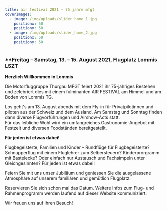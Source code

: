 ```yaml
---
title: air festival 2021 – 75 jahre mfgt
coverImages:
  - image: /img/uploads/slider_home_1.jpg
    positionx: 50
    positiony: 50
  - image: /img/uploads/slider_home_2.jpg
    positionx: 50
    positiony: 50
---
```

### **Freitag – Samstag, 13. – 15. August 2021, Flugplatz Lommis LSZT

**Herzlich Willkommen in Lommis**

Die Motorfluggruppe Thurgau MFGT feiert 2021 ihr 75-jähriges Bestehen und zelebriert dies mit einem fulminanten AIR FESTIVAL am Himmel und am Boden von Lommis TG.

Los geht's am 13. August abends mit dem Fly-in für Privatpilotinnen und -piloten aus der Schweiz und dem Ausland. Am Samstag und Sonntag finden dann diverse Flugvorführungen und Airshow-Acts statt. \
Für das leibliche Wohl wird ein umfangreiches Gastronomie-Angebot mit Festzelt und diversen Foodständen bereitgestellt.

**Für jeden ist etwas dabei!**

Flugbegeisterte, Familien und Kinder –  Rundflüge für Flugbegeisterte? Schnupperflug mit einem Fluglehrer zum Selbersteuern? Kinderprorgramm mit Bastelecke? Oder einfach nur Austausch und Fachsimpeln unter Gleichgesinnten? Für jeden ist etwas dabei!

Feiern Sie mit uns unser Jubiläum und geniessen Sie die ausgelassene Atmosphäre auf unserem familiären und gemütlich Flugplatz. 

Reservieren Sie sich schon mal das Datum. Weitere Infos zum Flug- und Rahmenprogramm werden laufend auf dieser Website kommuniziert.

Wir freuen uns auf Ihren Besuch!
